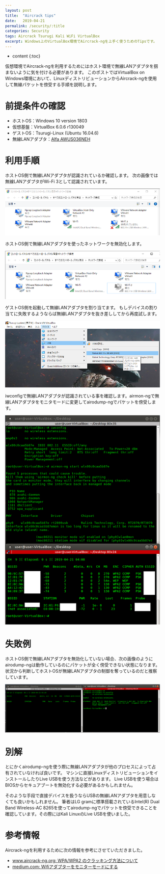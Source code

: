 ```yaml
---
layout: post
title:  "Aircrack tips"
date:   2019-04-21
permalink: /security/:title
categories: Security
tags: Aircrack Tsurugi Kali WiFi VirtualBox
excerpt: Windows上のVirtualBox環境でAircrack-ngを上手く使うためのTipsです。
---
```


* content
{:toc}

仮想環境でAircrack-ngを利用するためにはホスト環境で無線LANアダプタを掴まないように気を付ける必要があります。
このポストではVirtualBox on Windows環境において、LinuxディストリビューションからAircrack-ngを使用して無線パケットを傍受する手順を説明します。

# 前提条件の確認

- ホストOS：Windows 10 version 1803
- 仮想基盤：VirtualBox 6.0.6 r130049
- ゲストOS：Tsurugi-Linux (Ubuntu 16.04.6)
- 無線LANアダプタ：[Alfa AWUS036NEH](https://www.amazon.co.jp/dp/B0035OCVO6)

# 利用手順

ホストOS側で無線LANアダプタが認識されているか確認します。
次の画像では無線LANアダプタがWi-Fi 3として認識されています。

![](/images/aircrack/01.png)

ホストOS側で無線LANアダプタを使ったネットワークを無効化します。

![](/images/aircrack/03.png)

ゲストOS側を起動して無線LANアダプタを割り当てます。
もしデバイスの割り当てに失敗するようならば無線LANアダプタを抜き差ししてから再度試します。

![](/images/aircrack/05.png)

iwconfigで無線LANアダプタが認識されている事を確認します。airmon-ngで無線LANアダプタをモニタモードに変更してairodump-ngでパケットを傍受します。

![](/images/aircrack/06.png)

# 失敗例

ホストOS側で無線LANアダプタを無効化していない場合、次の画像のようにairodump-ngは動作しているのにパケットが全く傍受できない状態になります。
状況から判断してホストOSが無線LANアダプタの制御を奪っているのだと推察しています。

![](/images/aircrack/02.png)

# 別解

とにかくairodump-ngを使う際に無線LANアダプタが他のプロセスによって占有されていなければ良いです。
マシンに直接LinuxディストリビューションをインストールしたりLive USBを使う方法などがあります。
Live USBを使う場合はBIOSからセキュアブートを無効化する必要があるかもしれません。

そのような手段で直接デバイスを扱うならUSBの無線LANアダプタを用意しなくても良いかもしれません。
筆者はLG gramに標準搭載されているIntel(R) Dual Band Wireless-AC 8265を使ってairodump-ngでパケットを傍受できることを確認しています。その際にはKali LinuxのLive USBを使いました。

# 参考情報

Aircrack-ngを利用するために次の情報を参考にさせていただきました。

- [www.aircrack-ng.org: WPA/WPA2 のクラッキング方法について](https://www.aircrack-ng.org/doku.php?id=ja:cracking_wpa)
- [medium.com: Wifiアダプターをモニターモードにする](https://medium.com/ethical-hacking-%E3%83%9B%E3%83%AF%E3%82%A4%E3%83%88%E3%83%8F%E3%83%83%E3%82%AB%E3%83%BC/wifi%E3%82%A2%E3%83%80%E3%83%97%E3%82%BF%E3%83%BC%E3%82%92%E3%83%A2%E3%83%8B%E3%82%BF%E3%83%BC%E3%83%A2%E3%83%BC%E3%83%89%E3%81%AB%E3%81%99%E3%82%8B-%E6%9C%80%E9%87%8D%E8%A6%81%E3%82%B9%E3%82%AD%E3%83%AB-5ee7a57e5165)
